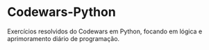 # Codewars-Python
Exercícios resolvidos do Codewars em Python, focando em lógica e aprimoramento diário de programação.
